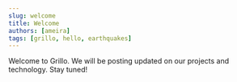 ```yaml
---
slug: welcome
title: Welcome
authors: [ameira]
tags: [grillo, hello, earthquakes]
---
```


Welcome to Grillo. We will be posting updated on our projects and technology. Stay tuned!

